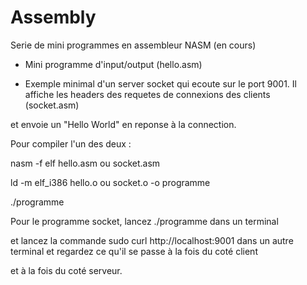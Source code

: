 # Assembly

Serie de mini programmes en assembleur NASM (en cours)

- Mini programme d'input/output (hello.asm)

- Exemple minimal d'un server socket qui ecoute sur le port 9001. Il affiche les headers des requetes de connexions des clients (socket.asm)

et envoie un "Hello World" en reponse à la connection.

Pour compiler l'un des deux :

nasm -f elf hello.asm ou socket.asm

ld -m elf_i386 hello.o ou socket.o -o programme

./programme

Pour le programme socket, lancez ./programme dans un terminal

et lancez la commande sudo curl http://localhost:9001 dans un autre terminal et regardez ce qu'il se passe à la fois du coté client

et à la fois du coté serveur.

